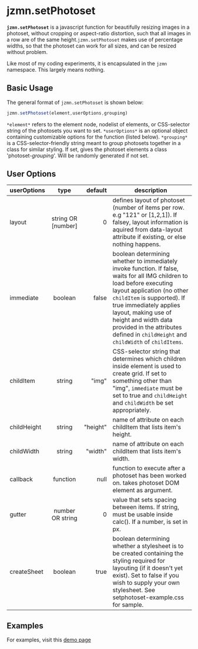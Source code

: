 jzmn.setPhotoset
================
**`jzmn.setPhotoset`** is a javascript function for beautifully resizing images in a photoset, without cropping or aspect-ratio distortion, such that all images in a row are of the same height.`jzmn.setPhotoset` makes use of percentage widths, so that the photoset can work for all sizes, and can be resized without problem.

Like most of my coding experiments, it is encapsulated in the `jzmn` namespace. This largely means nothing.

Basic Usage
-----------
The general format of `jzmn.setPhotoset` is shown below:
```javascript
jzmn.setPhotoset(element,userOptions,grouping)
```
`*element*` refers to the element node, nodelist of elements, or CSS-selector string of the photosets you want to set. 
`*userOptions*` is an optional object containing customizable options for the function (listed below).
`*grouping*` is a CSS-selector-friendly string meant to group photosets together in a class for similar styling. If set, gives the photoset elements a class 'photoset-*grouping*'. Will be randomly generated if not set.

User Options
------------
| userOptions        | type           | default  | description |
| ------------- |:-------------:| -----:| ---- |
| layout     	| string OR [number]| 0 		| defines layout of photoset (number of items per row. e.g "121" or [1,2,1]). If falsey, layout information is aquired from data-layout attribute if existing, or else nothing happens. |
| immediate    	| boolean      		| false 	| boolean determining whether to immediately invoke function. If false, waits for all IMG children to load before executing layout application (no other `childItem` is supported). If true immediately applies layout, making use of height and width data provided in the attributes defined in `childHeight` and `childWidth` of `childItems`. |
| childItem		| string			| "img"		| CSS-selector string that determines which children inside element is used to create grid. If set to something other than "img", `immediate` must be set to true and `childHeight` and `childWidth` be set appropriately.|
| childHeight 	| string      		| "height" 	| name of attribute on each childItem that lists item's height. |
| childWidth 	| string      		| "width" 	| name of attribute on each childItem that lists item's width. |
| callback		| function			| null  	| function to execute after a photoset has been worked on. takes photoset DOM element as argument. |
| gutter 		| number OR string 	| 0 		| value that sets spacing between items. If string, must be usable inside calc(). If a number, is set in px. |
| createSheet   | boolean 			| true 		| boolean determining whether a stylesheet is to be created containing the styling required for layouting (if it doesn't yet exist). Set to false if you wish to supply your own stylesheet. See setphotoset-example.css for sample.|

Examples
--------

For examples, visit this [demo page](http://jzumun.tumblr.com/set-photoset)